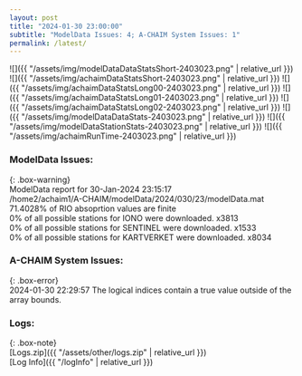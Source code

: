 ```yaml
---
layout: post
title: "2024-01-30 23:00:00"
subtitle: "ModelData Issues: 4; A-CHAIM System Issues: 1"
permalink: /latest/
---
```


![]({{ "/assets/img/modelDataDataStatsShort-2403023.png" | relative_url }})
![]({{ "/assets/img/achaimDataStatsShort-2403023.png" | relative_url }})
![]({{ "/assets/img/achaimDataStatsLong00-2403023.png" | relative_url }})
![]({{ "/assets/img/achaimDataStatsLong01-2403023.png" | relative_url }})
![]({{ "/assets/img/achaimDataStatsLong02-2403023.png" | relative_url }})
![]({{ "/assets/img/modelDataDataStats-2403023.png" | relative_url }})
![]({{ "/assets/img/modelDataStationStats-2403023.png" | relative_url }})
![]({{ "/assets/img/achaimRunTime-2403023.png" | relative_url }})


### ModelData Issues:  
  
{: .box-warning}  
 ModelData report for 30-Jan-2024 23:15:17   
 /home2/achaim1/A-CHAIM/modelData/2024/030/23/modelData.mat   
 71.4028% of RIO absoprtion values are finite   
 0% of all possible stations for IONO were downloaded. x3813   
 0% of all possible stations for SENTINEL were downloaded. x1533   
 0% of all possible stations for KARTVERKET were downloaded. x8034   
  
### A-CHAIM System Issues:  
  
{: .box-error}  
2024-01-30 22:29:57 The logical indices contain a true value outside of the array bounds.  

### Logs:  
  
{: .box-note}  
[Logs.zip]({{ "/assets/other/logs.zip" | relative_url }})  
[Log Info]({{ "/logInfo" | relative_url }})  
